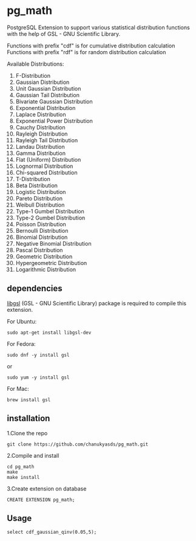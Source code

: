 # pg_math

PostgreSQL Extension to support various statistical distribution functions with the help of GSL - GNU Scientific Library.

Functions with prefix "cdf" is for cumulative distribution calculation
Functions with prefix "rdf" is for random distribution calculation

Available Distributions:

1. F-Distribution
2. Gaussian Distribution
3. Unit Gaussian Distribution
4. Gaussian Tail Distribution
5. Bivariate Gaussian Distribution
6. Exponential Distribution
7. Laplace Distribution
8. Exponential Power Distribution
9. Cauchy Distribution
10. Rayleigh Distribution
11. Rayleigh Tail Distribution
12. Landau Distribution
13. Gamma Distribution
14. Flat (Uniform) Distribution
15. Lognormal Distribution
16. Chi-squared Distribution
17. T-Distribution
18. Beta Distribution
19. Logistic Distribution
20. Pareto Distribution
21. Weibull Distribution
22. Type-1 Gumbel Distribution
23. Type-2 Gumbel Distribution
24. Poisson Distribution
25. Bernoulli Distribution
26. Binomial Distribution
27. Negative Binomial Distribution
28. Pascal Distribution
29. Geometric Distribution
30. Hypergeometric Distribution
31. Logarithmic Distribution


## dependencies

[libgsl](https://www.gnu.org/software/gsl/) (GSL - GNU Scientific Library) package is required to compile this extension.

For Ubuntu:

    sudo apt-get install libgsl-dev
    
For Fedora:

    sudo dnf -y install gsl
or

    sudo yum -y install gsl
    
For Mac:

    brew install gsl
    
## installation

1.Clone the repo

    git clone https://github.com/chanukyasds/pg_math.git

2.Compile and install

    cd pg_math
    make
    make install

3.Create extension on database

    CREATE EXTENSION pg_math;
    
## Usage

    select cdf_gaussian_qinv(0.05,5);
 
